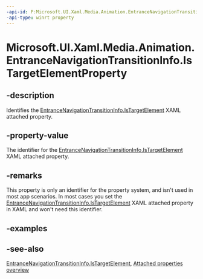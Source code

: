 ```yaml
---
-api-id: P:Microsoft.UI.Xaml.Media.Animation.EntranceNavigationTransitionInfo.IsTargetElementProperty
-api-type: winrt property
---
```


<!-- Property syntax
public Windows.UI.Xaml.DependencyProperty IsTargetElementProperty { get; }
-->

# Microsoft.UI.Xaml.Media.Animation.EntranceNavigationTransitionInfo.IsTargetElementProperty

## -description
Identifies the [EntranceNavigationTransitionInfo.IsTargetElement](entrancenavigationtransitioninfo_istargetelement.md) XAML attached property.

## -property-value
The identifier for the [EntranceNavigationTransitionInfo.IsTargetElement](entrancenavigationtransitioninfo_istargetelement.md) XAML attached property.

## -remarks
This property is only an identifier for the property system, and isn't used in most app scenarios. In most cases you set the [EntranceNavigationTransitionInfo.IsTargetElement](entrancenavigationtransitioninfo_istargetelement.md) XAML attached property in XAML and won't need this identifier.

## -examples

## -see-also

[EntranceNavigationTransitionInfo.IsTargetElement](entrancenavigationtransitioninfo_istargetelement.md), [Attached properties overview](/windows/uwp/xaml-platform/attached-properties-overview)

